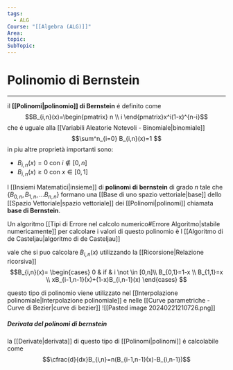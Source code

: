 ```yaml
---
tags:
  - ALG
Course: "[[Algebra (ALG)]]"
Area: 
topic: 
SubTopic:
---
```

# Polinomio di Bernstein
---
il __[[Polinomi|polinomio]] di Bernstein__ é definito come$$B_{i,n}(x)=\begin{pmatrix} n \\ i \end{pmatrix}x^i(1-x)^{n-i}$$ che é uguale alla [[Variabili Aleatorie Notevoli - Binomiale|binomiale]]  $$\sum^n_{i=0} B_{i,n}(x)=1
$$ in piu altre proprietà importanti sono:
- $B_{i,n}(x)=0$ con $i \not \in [0,n]$ 
- $B_{i,n}(x)\geq 0$ con $x \in [0,1]$ 

l [[Insiemi Matematici|insieme]] di __polinomi di bernstein__ di grado $n$ tale che $\{ B_{0,n},B_{1,n},\dots B_{n,n} \}$ formano una [[Base di uno spazio vettoriale|base]] dello [[Spazio Vettoriale|spazio vettoriale]] dei [[Polinomi|polinomi]] chiamata __base di Bernstein__.

Un algoritmo [[Tipi di Errore nel calcolo numerico#Errore Algoritmo|stabile numericamente]] per calcolare i valori di questo polinomio è l [[Algoritmo di de Casteljau|algoritmo di de Casteljau]]

vale che si puo calcolare  $B_{i,n}(x)$ utilizzando la  [[Ricorsione|Relazione ricorsiva]] $$B_{i,n}(x)=
\begin{cases}
0  & if & i \not \in  [0,n]\\ 
B_{0,1}=1-x \\
B_{1,1}=x \\
xB_{i-1,n-1}(x)+(1-x)B_{i,n-1}(x)
\end{cases}
$$

questo tipo di polinomio viene utilizzato nel [[Interpolazione polinomiale|Interpolazione polinomiale]] e nelle [[Curve parametriche - Curve di Bezier|curve di bezier]]
![[Pasted image 20240221210726.png]]

##### Derivata del polinomi di bernstein
la [[Derivate|derivata]] di questo tipo di [[Polinomi|polinomi]] é calcolabile come 
$$\cfrac{d}{dx}B_{i,n}=n(B_{i-1,n-1}(x)-B_{i,n-1})$$